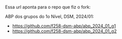 Essa url aponta para o repo que fiz o fork:

ABP dos grupos do 1o Nível, DSM, 2024/01:
- https://github.com/f258-dsm-abp/abp_2024_01_g1
- https://github.com/f258-dsm-abp/abp_2024_01_g2
